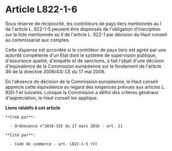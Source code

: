 # Article L822-1-6

Sous réserve de réciprocité, les contrôleurs de pays tiers mentionnés au I de l'article L. 822-1-5 peuvent être dispensés de
l'obligation d'inscription sur la liste mentionnée au II de l'article L. 822-1 par décision du Haut conseil au commissariat
aux comptes. 

Cette dispense est accordée si le contrôleur de pays tiers est agréé par une autorité compétente d'un Etat dont le système de
supervision publique, d'assurance qualité, d'enquête et de sanctions, a fait l'objet d'une décision d'équivalence de la
Commission européenne sur le fondement de l'article 46 de la directive 2006/43/ CE du 17 mai 2006. 

En l'absence de décision de la Commission européenne, le Haut conseil apprécie cette équivalence au regard des exigences
prévues aux articles L. 820-1 et suivants. Lorsque la Commission a défini des critères généraux d'appréciation, le Haut
conseil les applique.

**Liens relatifs à cet article**

	**Créé par**:

	  - Ordonnance n°2016-315 du 17 mars 2016 - art. 21

	**Cité par**:

	  - Code de commerce - art. L822-1-5 (V)
